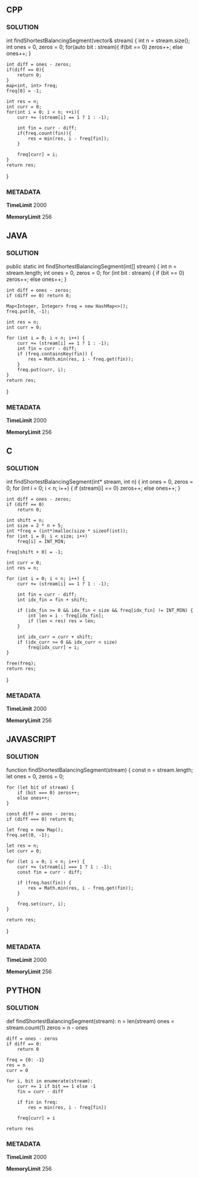 ## CPP

### SOLUTION

int findShortestBalancingSegment(vector<int>& stream) {
    int n = stream.size();
    int ones = 0, zeros = 0;
    for(auto bit : stream){
        if(bit == 0) zeros++;
        else ones++;
    }

    int diff = ones - zeros;
    if(diff == 0){
        return 0;
    }
    map<int, int> freq;
    freq[0] = -1;

    int res = n;
    int curr = 0;
    for(int i = 0; i < n; ++i){
        curr += (stream[i] == 1 ? 1 : -1);

        int fin = curr - diff;
        if(freq.count(fin)){
            res = min(res, i - freq[fin]);
        }

        freq[curr] = i;
    }
    return res;
}



### METADATA

**TimeLimit**
2000

**MemoryLimit**
256

## JAVA

### SOLUTION

public static int findShortestBalancingSegment(int[] stream) {
    int n = stream.length;
    int ones = 0, zeros = 0;
    for (int bit : stream) {
        if (bit == 0) zeros++;
        else ones++;
    }

    int diff = ones - zeros;
    if (diff == 0) return 0;

    Map<Integer, Integer> freq = new HashMap<>();
    freq.put(0, -1);

    int res = n;
    int curr = 0;

    for (int i = 0; i < n; i++) {
        curr += (stream[i] == 1 ? 1 : -1);
        int fin = curr - diff;
        if (freq.containsKey(fin)) {
            res = Math.min(res, i - freq.get(fin));
        }
        freq.put(curr, i);
    }
    return res;
}



### METADATA

**TimeLimit**
2000

**MemoryLimit**
256

## C

### SOLUTION

int findShortestBalancingSegment(int* stream, int n) {
    int ones = 0, zeros = 0;
    for (int i = 0; i < n; i++) {
        if (stream[i] == 0) zeros++;
        else ones++;
    }

    int diff = ones - zeros;
    if (diff == 0)
        return 0;

    int shift = n;                  
    int size = 2 * n + 5;
    int *freq = (int*)malloc(size * sizeof(int));
    for (int i = 0; i < size; i++)
        freq[i] = INT_MIN;

    freq[shift + 0] = -1;             

    int curr = 0;
    int res = n;

    for (int i = 0; i < n; i++) {
        curr += (stream[i] == 1 ? 1 : -1);

        int fin = curr - diff;
        int idx_fin = fin + shift;

        if (idx_fin >= 0 && idx_fin < size && freq[idx_fin] != INT_MIN) {
            int len = i - freq[idx_fin];
            if (len < res) res = len;
        }

        int idx_curr = curr + shift;
        if (idx_curr >= 0 && idx_curr < size)
            freq[idx_curr] = i;
    }

    free(freq);
    return res;
}


### METADATA

**TimeLimit**
2000

**MemoryLimit**
256

## JAVASCRIPT

### SOLUTION

function findShortestBalancingSegment(stream) {
    const n = stream.length;
    let ones = 0, zeros = 0;

    for (let bit of stream) {
        if (bit === 0) zeros++;
        else ones++;
    }

    const diff = ones - zeros;
    if (diff === 0) return 0;

    let freq = new Map();
    freq.set(0, -1);

    let res = n;
    let curr = 0;

    for (let i = 0; i < n; i++) {
        curr += (stream[i] === 1 ? 1 : -1);
        const fin = curr - diff;

        if (freq.has(fin)) {
            res = Math.min(res, i - freq.get(fin));
        }

        freq.set(curr, i);
    }

    return res;
}

### METADATA

**TimeLimit**
2000

**MemoryLimit**
256

## PYTHON

### SOLUTION


def findShortestBalancingSegment(stream):
    n = len(stream)
    ones = stream.count(1)
    zeros = n - ones

    diff = ones - zeros
    if diff == 0:
        return 0

    freq = {0: -1}
    res = n
    curr = 0

    for i, bit in enumerate(stream):
        curr += 1 if bit == 1 else -1
        fin = curr - diff

        if fin in freq:
            res = min(res, i - freq[fin])

        freq[curr] = i

    return res

### METADATA

**TimeLimit**
2000

**MemoryLimit**
256
